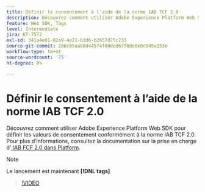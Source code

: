 ```yaml
---
title: Définir le consentement à l’aide de la norme IAB TCF 2.0
description: Découvrez comment utiliser Adobe Experience Platform Web SDK pour définir les valeurs de consentement conformément à la norme IAB TCF 2.0.
feature: Web SDK, Tags
level: Intermediate
jira: KT-7572
exl-id: 341a4e01-02a9-4e21-b3d6-b2657d75c233
source-git-commit: 286c85aa88d44574f00ded67f0de8e0c945a153e
workflow-type: tm+mt
source-wordcount: '75'
ht-degree: 0%

---
```


# Définir le consentement à l’aide de la norme IAB TCF 2.0

Découvrez comment utiliser Adobe Experience Platform Web SDK pour définir les valeurs de consentement conformément à la norme IAB TCF 2.0. Pour plus d’informations, consultez la documentation sur la prise en charge d’[ IAB FCF 2.0 dans Platform](https://experienceleague.adobe.com/docs/experience-platform/landing/governance-privacy-security/consent/iab/overview.html?lang=fr).

>[!NOTE]
>
> Le lancement est maintenant **[!DNL tags]**

>[!VIDEO](https://video.tv.adobe.com/v/332695/?learn=on&enablevpops)
